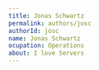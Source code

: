 ```yaml
---
title: Jonas Schwartz
permalink: authors/josc
authorId: josc
name: Jonas Schwartz
ocupation: Operations
about: I love Servers
---
```


